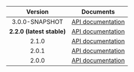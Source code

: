 | Version | Documents |
|:---:|---|
| 3.0.0-SNAPSHOT | [API documentation](3.0.0-SNAPSHOT) |
| **2.2.0 (latest stable)** | [API documentation](latest-stable) |
| 2.1.0 | [API documentation](2.1.0) |
| 2.0.1 | [API documentation](2.0.1) |
| 2.0.0 | [API documentation](2.0.0) |
